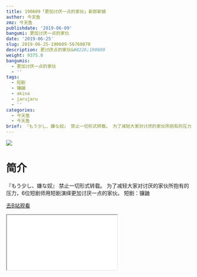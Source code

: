 ```yaml
---
title: 190609「更加讨厌一点的家伙」新郎新娘
author: 今天鱼
zmz: 今天鱼
publishdate: '2019-06-09'
bangumi: 更加讨厌一点的家伙
date: '2019-06-25'
slug: 2019-06-25-190609-56760870
description: 更讨厌点的家伙&#8226;190609
weight: 9375.0
bangumis:
  - 更加讨厌一点的家伙
  - ''
tags:
  - 短剧
  - 镰鼬
  - akina
  - jarujaru
  - ''
categories:
  - 今天鱼
  - 今天鱼
brief: 『もう少し、嫌な奴』 禁止一切形式转载。 为了减轻大家对讨厌的家伙所抱有的压力，6位短剧师用短剧演绎更加讨厌一点的家伙。 短剧：镰鼬
---
```

![](https://i.imgur.com/18RaYqS.jpg)
# 简介  
『もう少し、嫌な奴』
禁止一切形式转载。
为了减轻大家对讨厌的家伙所抱有的压力，6位短剧师用短剧演绎更加讨厌一点的家伙。
短剧：镰鼬  

[去B站观看](https://www.bilibili.com/video/av56760870/)
<div class ="resp-container"><iframe class="testiframe" src="//player.bilibili.com/player.html?aid=56760870"", scrolling="no", allowfullscreen="true" > </iframe></div> 

